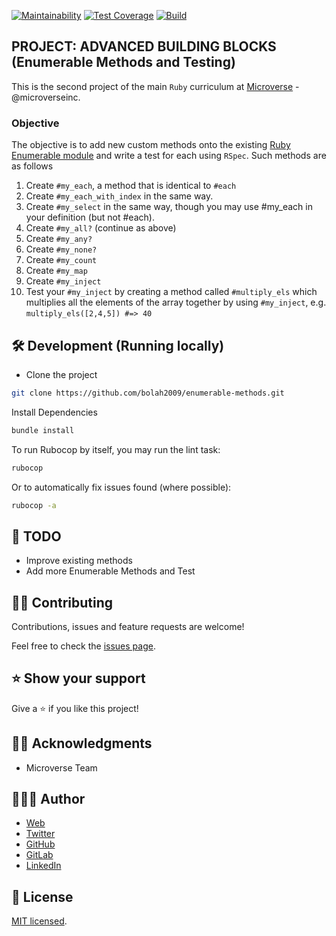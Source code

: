 [![Maintainability](https://api.codeclimate.com/v1/badges/47dde54b3f4fddb0b16e/maintainability)](https://codeclimate.com/github/bolah2009/enumerable-methods/maintainability) [![Test Coverage](https://api.codeclimate.com/v1/badges/47dde54b3f4fddb0b16e/test_coverage)](https://codeclimate.com/github/bolah2009/enumerable-methods/test_coverage) [![Build](https://travis-ci.org/bolah2009/enumerable-methods.svg?branch=master)](https://travis-ci.org/bolah2009/enumerable-methods)

## PROJECT: ADVANCED BUILDING BLOCKS (Enumerable Methods and Testing)

This is the second project of the main `Ruby` curriculum at [Microverse](https://www.microverse.org/) - @microverseinc.

### Objective

The objective is to add new custom methods onto the existing [Ruby Enumerable module](https://ruby-doc.org/core-2.6.4/Enumerable.html) and write a test for each using `RSpec`. Such methods are as follows

1. Create `#my_each`, a method that is identical to `#each`
2. Create `#my_each_with_index` in the same way.
3. Create `#my_select` in the same way, though you may use #my_each in your definition (but not #each).
4. Create `#my_all?` (continue as above)
5. Create `#my_any?`
6. Create `#my_none?`
7. Create `#my_count`
8. Create `#my_map`
9. Create `#my_inject`
10. Test your `#my_inject` by creating a method called `#multiply_els` which multiplies all the elements of the array together by using `#my_inject`, e.g. `multiply_els([2,4,5]) #=> 40`

## 🛠️ Development (Running locally)

- Clone the project

```bash
git clone https://github.com/bolah2009/enumerable-methods.git

```

Install Dependencies

```bash
bundle install
```

To run Rubocop by itself, you may run the lint task:

```bash
rubocop
```

Or to automatically fix issues found (where possible):

```bash
rubocop -a
```

## 🧾 TODO

- Improve existing methods
- Add more Enumerable Methods and Test

## 🤝🏾 Contributing

Contributions, issues and feature requests are welcome!

Feel free to check the [issues page](../../issues).

## ⭐️ Show your support

Give a ⭐️ if you like this project!

## 🙏🏾 Acknowledgments

- Microverse Team

## 👨🏽‍💻 Author

- [Web](https://bolabuari.com/)
- [Twitter](https://twitter.com/bolah2009)
- [GitHub](https://github.com/bolah2009/)
- [GitLab](https://gitlab.com/bolah2009/)
- [LinkedIn](https://www.linkedin.com/in/bolah2009/)

## 📝 License

[MIT licensed](./LICENSE).
